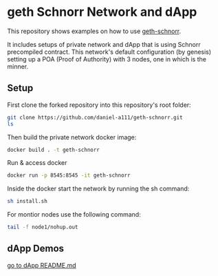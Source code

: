 
# geth Schnorr Network and dApp

This repository shows examples on how to use [geth-schnorr](https://github.com/daniel-a111/geth-schnorr.git).

It includes setups of private network and dApp that is using Schnorr precompiled contract. This network's default configuration (by genesis) setting up a POA (Proof of Authority) with 3 nodes, one in which is the minner.

## Setup


First clone the forked repository into this repository's root folder:

```bash
git clone https://github.com/daniel-a111/geth-schnorr.git
ls 
```

Then build the private network docker image:
```bash
docker build . -t geth-schnorr
```

Run & access docker
```bash
docker run -p 8545:8545 -it geth-schnorr
```

Inside the docker start the network by running the sh command:

```bash
sh install.sh

```

For montior nodes use the following command:
```bash
tail -f node1/nohup.out
```


## dApp Demos

[go to dApp README.md](./dapp/README.md)
